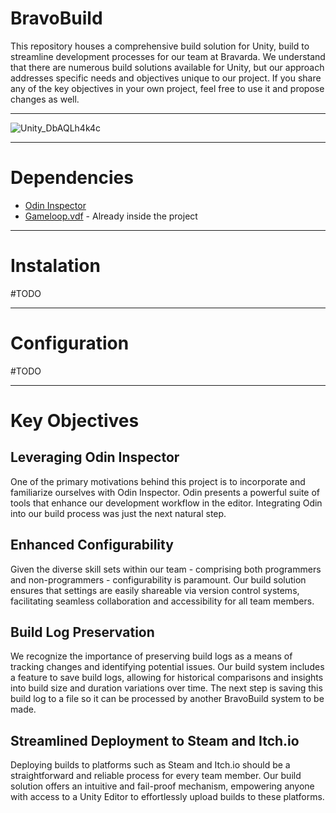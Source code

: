 # BravoBuild

This repository houses a comprehensive build solution for Unity, build to streamline development processes for our team at Bravarda. 
We understand that there are numerous build solutions available for Unity, but our approach addresses specific needs and objectives unique to our project.
If you share any of the key objectives in your own project, feel free to use it and propose changes as well.

--------------------------------------------------------------------------------------------------------

![Unity_DbAQLh4k4c](https://github.com/StudioBravarda/BravoBuild/assets/17135028/bf053338-b9e9-4113-8839-d7be8d3a0e89)

--------------------------------------------------------------------------------------------------------

# Dependencies

- [Odin Inspector](https://odininspector.com/)
- [Gameloop.vdf](https://github.com/shravan2x/Gameloop.Vdf) - Already inside the project

--------------------------------------------------------------------------------------------------------

# Instalation

#TODO

--------------------------------------------------------------------------------------------------------

# Configuration 

#TODO

--------------------------------------------------------------------------------------------------------

# Key Objectives
## Leveraging Odin Inspector
One of the primary motivations behind this project is to incorporate and familiarize ourselves with Odin Inspector. Odin presents a powerful suite of tools that enhance our development workflow in the editor. Integrating Odin into our build process was just the next natural step.

## Enhanced Configurability
Given the diverse skill sets within our team - comprising both programmers and non-programmers - configurability is paramount. Our build solution ensures that settings are easily shareable via version control systems, facilitating seamless collaboration and accessibility for all team members.

## Build Log Preservation
We recognize the importance of preserving build logs as a means of tracking changes and identifying potential issues. Our build system includes a feature to save build logs, allowing for historical comparisons and insights into build size and duration variations over time. The next step is saving this build log to a file so it can be processed by another BravoBuild system to be made.

## Streamlined Deployment to Steam and Itch.io
Deploying builds to platforms such as Steam and Itch.io should be a straightforward and reliable process for every team member. Our build solution offers an intuitive and fail-proof mechanism, empowering anyone with access to a Unity Editor to effortlessly upload builds to these platforms.
